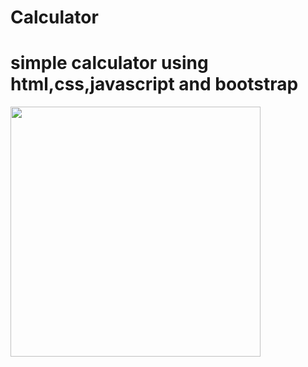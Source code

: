 # Calculator
# simple calculator using html,css,javascript and bootstrap

<img src="![image](https://github.com/arpan9932/Calculator/assets/120242028/d98b0b6e-7c6d-4fae-a13f-b5c962deb4fc)" width="400"/>
